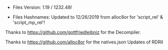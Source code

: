 - Files Version: 1.19 / 1232.48!

- Files Hashnames: Updated to 12/26/2019 from alloc8or for 'script_rel' & 'script_mp_rel'!

Thanks to https://github.com/gottfriedleibniz for the Decompiler.

Thanks to https://github.com/alloc8or for the natives.json Updates of RDRII